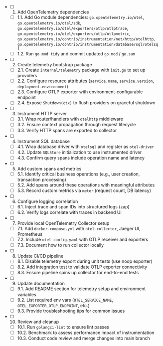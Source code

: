 - [ ] 1. Add OpenTelemetry dependencies

  - [ ] 1.1. Add Go module dependencies: `go.opentelemetry.io/otel`, `go.opentelemetry.io/otel/sdk`, `go.opentelemetry.io/otel/exporters/otlp/otlptrace`, `go.opentelemetry.io/otel/exporters/otlp/otlpmetric`, `go.opentelemetry.io/contrib/instrumentation/net/http/otelhttp`, `go.opentelemetry.io/contrib/instrumentation/database/sql/otelsql`
  - [ ] 1.2. Run `go mod tidy` and commit updated `go.mod` / `go.sum`

- [ ] 2. Create telemetry bootstrap package

  - [ ] 2.1. Create `internal/telemetry` package with `init.go` to set up providers
  - [ ] 2.2. Configure resource attributes (`service.name`, `service.version`, `deployment.environment`)
  - [ ] 2.3. Configure OTLP exporter with environment-configurable endpoint
  - [ ] 2.4. Expose `Shutdown(ctx)` to flush providers on graceful shutdown

- [ ] 3. Instrument HTTP server

  - [ ] 3.1. Wrap router/handlers with `otelhttp` middleware
  - [ ] 3.2. Ensure context propagation through request lifecycle
  - [ ] 3.3. Verify HTTP spans are exported to collector

- [ ] 4. Instrument SQL database

  - [ ] 4.1. Wrap database driver with `otelsql` and register as `otel-driver`
  - [ ] 4.2. Update `SQLStore` initialization to use instrumented driver
  - [ ] 4.3. Confirm query spans include operation name and latency

- [ ] 5. Add custom spans and metrics

  - [ ] 5.1. Identify critical business operations (e.g., user creation, transaction processing)
  - [ ] 5.2. Add spans around these operations with meaningful attributes
  - [ ] 5.3. Record custom metrics via `meter` (request count, DB latency)

- [ ] 6. Configure logging correlation

  - [ ] 6.1. Inject trace and span IDs into structured logs (zap)
  - [ ] 6.2. Verify logs correlate with traces in backend UI

- [ ] 7. Provide local OpenTelemetry Collector setup

  - [ ] 7.1. Add `docker-compose.yml` with `otel-collector`, Jaeger UI, Prometheus
  - [ ] 7.2. Include `otel-config.yaml` with OTLP receiver and exporters
  - [ ] 7.3. Document how to run collector locally

- [ ] 8. Update CI/CD pipeline

  - [ ] 8.1. Disable telemetry export during unit tests (use noop exporter)
  - [ ] 8.2. Add integration test to validate OTLP exporter connectivity
  - [ ] 8.3. Ensure pipeline spins up collector for end-to-end tests

- [ ] 9. Update documentation

  - [ ] 9.1. Add README section for telemetry setup and environment variables
  - [ ] 9.2. List required env vars (`OTEL_SERVICE_NAME`, `OTEL_EXPORTER_OTLP_ENDPOINT`, etc.)
  - [ ] 9.3. Provide troubleshooting tips for common issues

- [ ] 10. Review and cleanup
  - [ ] 10.1. Run `golangci-lint` to ensure lint passes
  - [ ] 10.2. Benchmark to assess performance impact of instrumentation
  - [ ] 10.3. Conduct code review and merge changes into main branch
